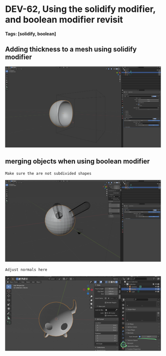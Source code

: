 # DEV-62, Using the solidify modifier, and boolean modifier revisit
#### Tags: [solidify, boolean]

## Adding thickness to a mesh using solidify modifier
![](../images/DEV-62/DEV-62-A.png)

## merging objects when using boolean modifier

    Make sure the are not subdivided shapes

![](../images/DEV-62/DEV-62-B.png)

    Adjust normals here

![](../images/DEV-62/DEV-62-C.png)
